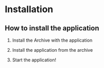 # Installation



## How to install the application

1. Install the Archive with the application

2. Install the application from the archive

3. Start the application!


